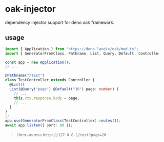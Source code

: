 # oak-injector
dependency injector support for deno oak framework.

## usage
```ts
import { Application } from "https://deno.land/x/oak/mod.ts";
import { GeneratorFromClass, Pathname, List, Query, Default, Controller } from "https://deno.land/x/oak_injector/mod.ts";

const app = new Application();
// ...

@Pathname("/test")
class TestController extends Controller {
  @List()
  List(@Query("page") @Default("10") page: number) {
    // ...
    this.ctx.response.body = page;
    // ...
  }
}
// ...
app.use(GeneratorFromClass(TestController).routes());
await app.listen({ port: 80 });

```

> then access `http://127.0.0.1/test?page=20`